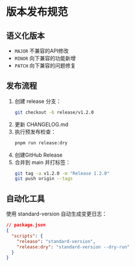 # 版本发布规范

## 语义化版本
- `MAJOR` 不兼容的API修改
- `MINOR` 向下兼容的功能新增
- `PATCH` 向下兼容的问题修复

## 发布流程
1. 创建 release 分支：
   ```bash
   git checkout -b release/v1.2.0
   ```
2. 更新 CHANGELOG.md
3. 执行预发布检查：
   ```bash
   pnpm run release:dry
   ```
4. 创建GitHub Release
5. 合并到 main 并打标签：
   ```bash
   git tag -a v1.2.0 -m "Release 1.2.0"
   git push origin --tags
   ```

## 自动化工具
使用 standard-version 自动生成变更日志：
```json
// package.json
{
  "scripts": {
    "release": "standard-version",
    "release:dry": "standard-version --dry-run"
  }
}
``` 